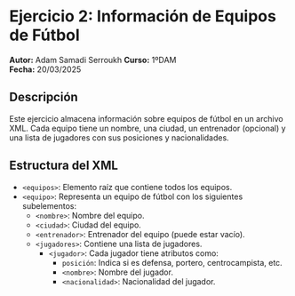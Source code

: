 # Ejercicio 2: Información de Equipos de Fútbol

**Autor:** Adam Samadi Serroukh
**Curso:** 1ºDAM  
**Fecha:** 20/03/2025  

## Descripción  
Este ejercicio almacena información sobre equipos de fútbol en un archivo XML. Cada equipo tiene un nombre, una ciudad, un entrenador (opcional) y una lista de jugadores con sus posiciones y nacionalidades.  

## Estructura del XML  
- `<equipos>`: Elemento raíz que contiene todos los equipos.  
- `<equipo>`: Representa un equipo de fútbol con los siguientes subelementos:  
  - `<nombre>`: Nombre del equipo.  
  - `<ciudad>`: Ciudad del equipo.  
  - `<entrenador>`: Entrenador del equipo (puede estar vacío).  
  - `<jugadores>`: Contiene una lista de jugadores.  
    - `<jugador>`: Cada jugador tiene atributos como:  
      - `posición`: Indica si es defensa, portero, centrocampista, etc.  
      - `<nombre>`: Nombre del jugador.  
      - `<nacionalidad>`: Nacionalidad del jugador.